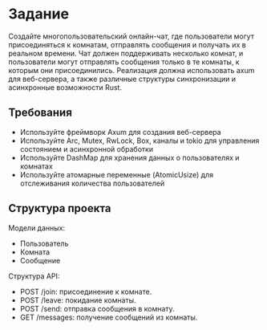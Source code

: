 # Задание
Создайте многопользовательский онлайн-чат, где пользователи могут присоединяться к комнатам, отправлять сообщения 
и получать их в реальном времени. Чат должен поддерживать несколько комнат, и пользователи могут отправлять сообщения 
только в те комнаты, к которым они присоединились. Реализация должна использовать axum для веб-сервера, 
а также различные структуры синхронизации и асинхронные возможности Rust.

## Требования
* Используйте фреймворк Axum для создания веб-сервера
* Используйте Arc, Mutex, RwLock, Box, каналы и tokio для управления состоянием и асинхронной обработки 
* Используйте DashMap для хранения данных о пользователях и комнатах 
* Используйте атомарные переменные (AtomicUsize) для отслеживания количества пользователей

## Структура проекта
Модели данных:
* Пользователь 
* Комната 
* Сообщение

Структура API:
* POST /join: присоединение к комнате.
* POST /leave: покидание комнаты.
* POST /send: отправка сообщения в комнату.
* GET /messages: получение сообщений из комнаты.